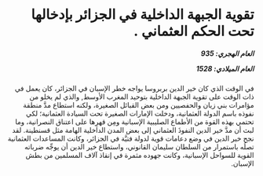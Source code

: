 <h1 dir="rtl">تقوية الجبهة الداخلية في الجزائر بإدخالها تحت الحكم العثماني .</h1>

<h5 dir="rtl">العام الهجري:  935

العام الميلادي: 1528

</h5>

<p dir="rtl">في الوقت الذي كان خير الدين بربروسا يواجه خطر الإسبان في الجزائر، كان يعمل في ذات الوقت على تقوية الجبهة الداخلية بتوحيد المغرب الأوسط, والذي لم يخلو من مؤامرات بني زيان والحفصيين ومن بعض القبائل الصغيرة، ولكنه استطاع مدَّ منطقة نفوذه باسم الدولة العثمانية، ودخلت الإمارات الصغيرة تحت السيادة العثمانية؛ لكي تحتمي بهذه القوة من الأطماع الصليبية الإسبانية ومِن قهرِها على اعتناق النصرانية، وما لبث أن مدَّ خير الدين النفوذَ العثماني إلى بعض المدن الداخلية الهامة مثل قسنطينة. لقد نجح خير الدين في وضع دعامات قوية لدولة فتيَّة في الجزائر، وكانت المساعدات العثمانية تصلُه باستمرار من السلطان سليمان القانوني، واستطاع خير الدين أن يوجِّه ضرباته القوية للسواحل الإسبانية، وكانت جهوده مثمرة في إنقاذ آلاف المسلمين من بطش الإسبان.</p></br>
